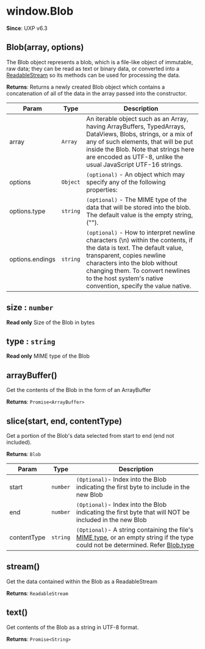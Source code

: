 
<a name="blob" id="blob"></a>

# window.Blob
**Since**: UXP v6.3  


<a name="new-blob-new" id="new-blob-new"></a>

## Blob(array, options)
The Blob object represents a blob, which is a file-like object of immutable, raw data;
they can be read as text or binary data, or converted into a [ReadableStream](https://developer.mozilla.org/en-US/docs/Web/API/ReadableStream)
so its methods can be used for processing the data.

**Returns**: Returns a newly created Blob object which contains a concatenation of all of the data in the array passed into the constructor.  

| Param | Type | Description |
| --- | --- | --- |
| array | `Array` | An iterable object such as an Array, having ArrayBuffers, TypedArrays, DataViews, Blobs, strings, or a mix of any of such elements, that will be put inside the Blob. Note that strings here are encoded as UTF-8, unlike the usual JavaScript UTF-16 strings. |
| options | `Object` | `(optional)` - An object which may specify any of the following properties: |
| options.type | `string` | `(optional)` - The MIME type of the data that will be stored into the blob. The default value is the empty string, (""). |
| options.endings | `string` | `(optional)` - How to interpret newline characters (\n) within the contents, if the data is text. The default value, transparent, copies newline characters into the blob without changing them. To convert newlines to the host system's native convention, specify the value native. |



<a name="blob-size" id="blob-size"></a>

## size : `number`
**Read only**
Size of the Blob in bytes



<a name="blob-type" id="blob-type"></a>

## type : `string`
**Read only**
MIME type of the Blob



<a name="blob-arraybuffer" id="blob-arraybuffer"></a>

## arrayBuffer()
Get the contents of the Blob in the form of an ArrayBuffer

**Returns**: `Promise<ArrayBuffer>`  


<a name="blob-slice" id="blob-slice"></a>

## slice(start, end, contentType)
Get a portion of the Blob's data selected from start to end (end not included).

**Returns**: `Blob`  

| Param | Type | Description |
| --- | --- | --- |
| start | `number` | `(Optional)`- Index into the Blob indicating the first byte to include in the new Blob |
| end | `number` | `(Optional)`- Index into the Blob indicating the first byte that will NOT be included in the new Blob |
| contentType | `string` | `(Optional)`- A string containing the file's [MIME type](https://developer.mozilla.org/en-US/docs/Glossary/MIME_type), or an empty string if the type could not be determined. Refer [Blob.type](https://developer.mozilla.org/en-US/docs/Web/API/Blob/type#value) |



<a name="blob-stream" id="blob-stream"></a>

## stream()
Get the data contained within the Blob as a ReadableStream

**Returns**: `ReadableStream`  


<a name="blob-text" id="blob-text"></a>

## text()
Get contents of the Blob as a string in UTF-8 format.

**Returns**: `Promise<String>`  

  